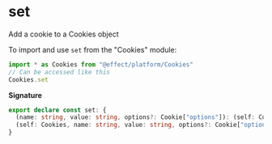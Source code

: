 # set

Add a cookie to a Cookies object

To import and use `set` from the "Cookies" module:

```ts
import * as Cookies from "@effect/platform/Cookies"
// Can be accessed like this
Cookies.set
```

**Signature**

```ts
export declare const set: {
  (name: string, value: string, options?: Cookie["options"]): (self: Cookies) => Either.Either<Cookies, CookiesError>
  (self: Cookies, name: string, value: string, options?: Cookie["options"]): Either.Either<Cookies, CookiesError>
}
```
